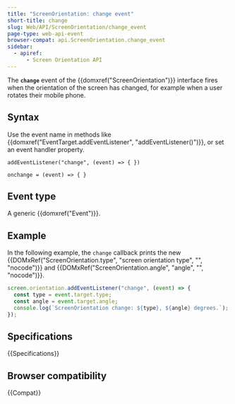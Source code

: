 ```yaml
---
title: "ScreenOrientation: change event"
short-title: change
slug: Web/API/ScreenOrientation/change_event
page-type: web-api-event
browser-compat: api.ScreenOrientation.change_event
sidebar:
  - apiref:
      - Screen Orientation API
---
```


The **`change`** event of the {{domxref("ScreenOrientation")}} interface fires when the orientation of the screen has changed, for example when a user rotates their mobile phone.

## Syntax

Use the event name in methods like {{domxref("EventTarget.addEventListener", "addEventListener()")}}, or set an event handler property.

```js-nolint
addEventListener("change", (event) => { })

onchange = (event) => { }
```

## Event type

A generic {{domxref("Event")}}.

## Example

In the following example, the `change` callback prints the new {{DOMxRef("ScreenOrientation.type", "screen orientation type", "", "nocode")}} and {{DOMxRef("ScreenOrientation.angle", "angle", "", "nocode")}}.

```js
screen.orientation.addEventListener("change", (event) => {
  const type = event.target.type;
  const angle = event.target.angle;
  console.log(`ScreenOrientation change: ${type}, ${angle} degrees.`);
});
```

## Specifications

{{Specifications}}

## Browser compatibility

{{Compat}}
